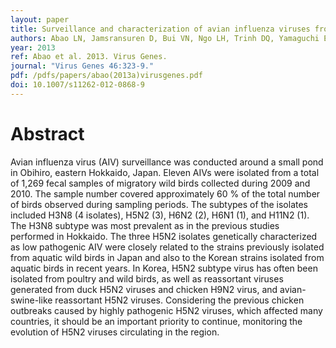 ```yaml
---
layout: paper
title: Surveillance and characterization of avian influenza viruses from migratory water birds in eastern Hokkaido, the northern part of Japan, 2009-2010.
authors: Abao LN, Jamsransuren D, Bui VN, Ngo LH, Trinh DQ, Yamaguchi E, Dhanasekaran V, Runstadler J, Ogawa H, Imai K.
year: 2013
ref: Abao et al. 2013. Virus Genes.
journal: "Virus Genes 46:323-9."
pdf: /pdfs/papers/abao(2013a)virusgenes.pdf
doi: 10.1007/s11262-012-0868-9
---
```


# Abstract
Avian influenza virus (AIV) surveillance was conducted around a small pond in Obihiro, eastern Hokkaido, Japan. Eleven AIVs were isolated from a total of 1,269 fecal samples of migratory wild birds collected during 2009 and 2010. The sample number covered approximately 60 % of the total number of birds observed during sampling periods. The subtypes of the isolates included H3N8 (4 isolates), H5N2 (3), H6N2 (2), H6N1 (1), and H11N2 (1). The H3N8 subtype was most prevalent as in the previous studies performed in Hokkaido. The three H5N2 isolates genetically characterized as low pathogenic AIV were closely related to the strains previously isolated from aquatic wild birds in Japan and also to the Korean strains isolated from aquatic birds in recent years. In Korea, H5N2 subtype virus has often been isolated from poultry and wild birds, as well as reassortant viruses generated from duck H5N2 viruses and chicken H9N2 virus, and avian-swine-like reassortant H5N2 viruses. Considering the previous chicken outbreaks caused by highly pathogenic H5N2 viruses, which affected many countries, it should be an important priority to continue, monitoring the evolution of H5N2 viruses circulating in the region.
